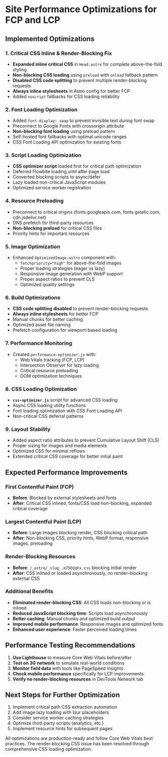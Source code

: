 # Site Performance Optimizations for FCP and LCP

## Implemented Optimizations

### 1. Critical CSS Inline & Render-Blocking Fix
- **Expanded inline critical CSS** in `Head.astro` for complete above-the-fold styling
- **Non-blocking CSS loading** using `preload` with `onload` fallback pattern
- **Disabled CSS code splitting** to prevent multiple render-blocking requests
- **Always inline stylesheets** in Astro config for better FCP
- Added `noscript` fallbacks for CSS loading reliability

### 2. Font Loading Optimization
- Added `font-display: swap` to prevent invisible text during font swap
- Preconnect to Google Fonts with crossorigin attribute
- **Non-blocking font loading** using preload pattern
- Self-hosted font fallbacks with optimal unicode ranges
- CSS Font Loading API optimization for existing fonts

### 3. Script Loading Optimization
- **CSS optimizer script** loaded first for critical path optimization
- Deferred Flowbite loading until after page load
- Converted blocking scripts to async/defer
- Lazy loaded non-critical JavaScript modules
- Optimized service worker registration

### 4. Resource Preloading
- Preconnect to critical origins (fonts.googleapis.com, fonts.gstatic.com, cdn.jsdelivr.net)
- DNS prefetch for third-party resources
- **Non-blocking preload** for critical CSS files
- Priority hints for important resources

### 5. Image Optimization
- Enhanced `OptimizedImage.astro` component with:
  - `fetchpriority="high"` for above-the-fold images
  - Proper loading strategies (eager vs lazy)
  - Responsive image generation with WebP support
  - Proper aspect ratios to prevent CLS
  - Optimized quality settings

### 6. Build Optimizations
- **CSS code splitting disabled** to prevent render-blocking requests
- **Always inline stylesheets** for better FCP
- Manual chunks for better caching
- Optimized asset file naming
- Prefetch configuration for viewport-based loading

### 7. Performance Monitoring
- Created `performance-optimizer.js` with:
  - Web Vitals tracking (FCP, LCP)
  - Intersection Observer for lazy loading
  - Critical resource preloading
  - DOM optimization techniques

### 8. CSS Loading Optimization
- **`css-optimizer.js`** script for advanced CSS loading
- Async CSS loading utility functions
- Font loading optimization with CSS Font Loading API
- Non-critical CSS deferral patterns

### 9. Layout Stability
- Added aspect ratio attributes to prevent Cumulative Layout Shift (CLS)
- Proper sizing for images and media elements
- Optimized CSS for minimal reflows
- Extended critical CSS coverage for better initial paint

## Expected Performance Improvements

### First Contentful Paint (FCP)
- **Before**: Blocked by external stylesheets and fonts
- **After**: Critical CSS inlined, fonts/CSS load non-blocking, expanded critical coverage

### Largest Contentful Paint (LCP)
- **Before**: Large images blocking render, CSS blocking critical path
- **After**: Non-blocking CSS, priority hints, WebP format, responsive images, preloading

### Render-Blocking Resources
- **Before**: `/_astro/_slug_.m75EQqFx.css` blocking initial render
- **After**: CSS inlined or loaded asynchronously, no render-blocking external CSS

### Additional Benefits
- **Eliminated render-blocking CSS**: All CSS loads non-blocking or is inlined
- **Reduced JavaScript blocking time**: Scripts load asynchronously
- **Better caching**: Manual chunks and optimized build output
- **Improved mobile performance**: Responsive images and optimized fonts
- **Enhanced user experience**: Faster perceived loading times

## Performance Testing Recommendations

1. **Use Lighthouse** to measure Core Web Vitals before/after
2. **Test on 3G network** to simulate real-world conditions
3. **Monitor field data** with tools like PageSpeed Insights
4. **Check mobile performance** specifically for LCP improvements
5. **Verify no render-blocking resources** in DevTools Network tab

## Next Steps for Further Optimization

1. Implement critical path CSS extraction automation
2. Add image lazy loading with blur placeholders
3. Consider service worker caching strategies
4. Optimize third-party scripts (analytics, etc.)
5. Implement resource hints for subsequent pages

All optimizations are production-ready and follow Core Web Vitals best practices. The render-blocking CSS issue has been resolved through comprehensive CSS loading optimization.

